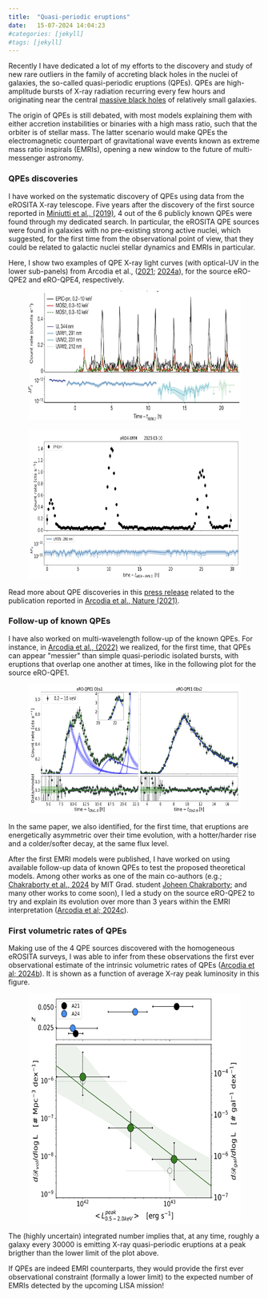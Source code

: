 ```yaml
---
title:  "Quasi-periodic eruptions"
date:   15-07-2024 14:04:23
#categories: [jekyll]
#tags: [jekyll]
---
```


Recently I have dedicated a lot of my efforts to the discovery and study of new rare outliers in the family of accreting black holes in the nuclei of galaxies, the so-called quasi-periodic eruptions (QPEs). QPEs are high-amplitude bursts of X-ray radiation recurring every few hours and originating near the central <a class="normal" href="{{ site.baseurl }}/MBHs">massive black holes</a> of relatively small galaxies.

The origin of QPEs is still debated, with most models explaining them with either accretion instabilities or binaries with a high mass ratio, such that the orbiter is of stellar mass. The latter scenario would make QPEs the electromagnetic counterpart of gravitational wave events known as extreme mass ratio inspirals (EMRIs), opening a new window to the future of multi-messenger astronomy.

<h3>QPEs discoveries</h3>

I have worked on the systematic discovery of QPEs using data from the eROSITA X-ray telescope. Five years after the discovery of the first source reported in <a class="normal" target="_blank" href="https://ui.adsabs.harvard.edu/abs/2019Natur.573..381M/abstract">Miniutti et al., (2019)</a>, 4 out of the 6 publicly known QPEs were found through my dedicated search. In particular, the eROSITA QPE sources were found in galaxies with no pre-existing strong active nuclei, which suggested, for the first time from the observational point of view, that they could be related to galactic nuclei stellar dynamics and EMRIs in particular.

Here, I show two examples of QPE X-ray light curves (with optical-UV in the lower sub-panels) from Arcodia et al., (<a class="normal" target="_blank" href="https://ui.adsabs.harvard.edu/abs/2021Natur.592..704A/abstract">2021</a>; <a class="normal" target="_blank" href="https://ui.adsabs.harvard.edu/abs/2024A%26A...684A..64A/abstract">2024a</a>), for the source eRO-QPE2 and eRO-QPE4, respectively.


<figure>    
<img src="/images/ero2.png" alt="Example of QPEs from eRO-QPE2; Arcodia et al., (2021)" style="width:620px;height:260px" loading="lazy" fetchpriority="high">
</figure>
<figure> 
<img src="/images/ero4.png" alt="Example of QPEs from eRO-QPE4; Arcodia et al., (2024)" style="width:620px;height:300px" loading="lazy" fetchpriority="high">
</figure>

Read more about QPE discoveries in this <a class="normal" target="_blank" href="https://www.mpe.mpg.de/7587547/news20210429">press release</a> related to the publication reported in <a class="normal" target="_blank" href="https://www.nature.com/articles/s41586-021-03394-6">Arcodia et al., Nature (2021)</a>.

<h3>Follow-up of known QPEs</h3>

I have also worked on multi-wavelength follow-up of the known QPEs. For instance, in <a class="normal" target="_blank" href="https://ui.adsabs.harvard.edu/abs/2022A%26A...662A..49A/abstract">Arcodia et al., (2022)</a> we realized, for the first time, that QPEs can appear "messier" than simple quasi-periodic isolated bursts, with eruptions that overlap one another at times, like in the following plot for the source eRO-QPE1.

<figure>    
<img src="/images/ero1.png" alt="Example of QPEs from eRO-QPE1; Arcodia et al., (2022)" style="width:620px;height:260px" loading="lazy" fetchpriority="high">
</figure>

In the same paper, we also identified, for the first time, that eruptions are energetically asymmetric over their time evolution, with a hotter/harder rise and a colder/softer decay, at the same flux level.

After the first EMRI models were published, I have worked on using available follow-up data of known QPEs to test the proposed theoretical models. Among other works as one of the main co-authors (e.g.; <a class="normal" target="_blank" href="https://ui.adsabs.harvard.edu/abs/2024ApJ...965...12C/abstract">Chakraborty et al., 2024</a> by MIT Grad. student <a class="normal" target="_blank" href="https://joheenc.github.io/">Joheen Chakraborty</a>; and many other works to come soon), I led a study on the source eRO-QPE2 to try and explain its evolution over more than 3 years within the EMRI interpretation (<a class="normal" target="_blank" href="https://ui.adsabs.harvard.edu/abs/2024arXiv240617020A/abstract">Arcodia et al; 2024c</a>).

<h3>First volumetric rates of QPEs</h3>

Making use of the 4 QPE sources discovered with the homogeneous eROSITA surveys, I was able to infer from these observations the first ever observational estimate of the intrinsic volumetric rates of QPEs (<a class="normal" target="_blank" href="https://ui.adsabs.harvard.edu/abs/2024A%26A...684L..14A/abstract">Arcodia et al; 2024b</a>). It is shown as a function of average X-ray peak luminosity in this figure.

<figure>    
<img src="/images/rates.png" alt="QPEs luminosity function; Arcodia et al., (2024)" style="width:560px;height:460px" loading="lazy" fetchpriority="high">
</figure>

The (highly uncertain) integrated number implies that, at any time, roughly a galaxy every 30000 is emitting X-ray quasi-periodic eruptions at a peak brigther than the lower limit of the plot above.

If QPEs are indeed EMRI counterparts, they would provide the first ever observational constraint (formally a lower limit) to the expected number of EMRIs detected by the upcoming LISA mission!
